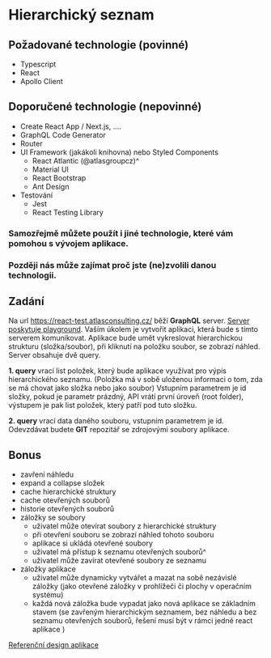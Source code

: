 # Hierarchický seznam
## Požadované technologie (povinné)
- Typescript
- React
- Apollo Client

## Doporučené technologie (nepovinné)
- Create React App / Next.js, ....
- GraphQL Code Generator
- Router
- UI Framework (jakákoli knihovna) nebo Styled Components
    - React Atlantic (@atlasgroupcz)^
    - Material UI
    - React Bootstrap
    - Ant Design
- Testování
    - Jest
    - React Testing Library

### Samozřejmě můžete použít i jiné technologie, které vám pomohou s vývojem aplikace.
### Později nás může zajímat proč jste (ne)zvolili danou technologii.

## Zadání
Na url https://react-test.atlasconsulting.cz/ běží **GraphQL** server. [Server poskytuje playground](https://react-test.atlasconsulting.cz/).
Vaším úkolem je vytvořit aplikaci, která bude s tímto serverem komunikovat.
Aplikace bude umět vykreslovat hierarchickou strukturu (složka/soubor), při kliknutí na položku
soubor, se zobrazí náhled.
Server obsahuje dvě query.

**1. query** vrací list položek, který bude aplikace využívat pro výpis hierarchického seznamu.
(Položka má v sobě uloženou informaci o tom, zda se má chovat jako složka nebo jako soubor)
Vstupním parametrem je id složky, pokud je parametr prázdný, API vrátí první úroveň (root folder),
výstupem je pak list položek, který patří pod tuto složku.

**2. query** vrací data daného souboru, vstupním parametrem je id.
Odevzdávat budete **GIT** repozitář se zdrojovými soubory aplikace.


## Bonus
- zavření náhledu
- expand a collapse složek
- cache hierarchické struktury
- cache otevřených souborů
- historie otevřených souborů
- záložky se soubory
    - uživatel může otevírat soubory z hierarchické struktury
    - při otevření souboru se zobrazí náhled tohoto souboru
    - aplikace si ukládá otevřené soubory
    - uživatel má přístup k seznamu otevřených souborů^
    - uživatel může zavírat otevřené soubory ze seznamu
- záložky aplikace
    - uživatel může dynamicky vytvářet a mazat na sobě nezávislé záložky (jako otevřené
      záložky v prohlížeči či plochy v operačním systému)
    - každá nová záložka bude vypadat jako nová aplikace se základním stavem (se
      zavřeným hierarchickým seznamem, bez náhledu a bez seznamu otevřených souborů, řešení musí být v rámci jedné react aplikace )

[Referenční design aplikace](https://wireframe.cc/6JRvnm)


